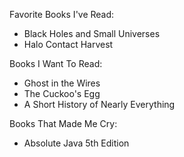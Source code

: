 Favorite Books I've Read:
* Black Holes and Small Universes
* Halo Contact Harvest

Books I Want To Read:
* Ghost in the Wires
* The Cuckoo's Egg
* A Short History of Nearly Everything

Books That Made Me Cry:
* Absolute Java 5th Edition
